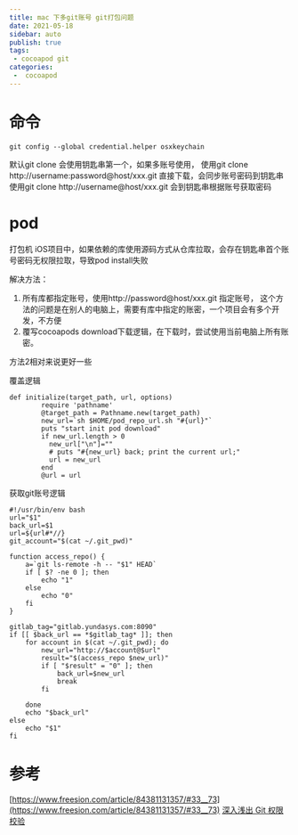 ```yaml
---
title: mac 下多git账号 git打包问题
date: 2021-05-18
sidebar: auto
publish: true
tags:
 - cocoapod git
categories:
 -  cocoapod
---
```


# 命令
```
git config --global credential.helper osxkeychain

```

默认git clone 会使用钥匙串第一个，如果多账号使用， 
使用git clone http://username:password@host/xxx.git 直接下载，会同步账号密码到钥匙串
使用git clone http://username@host/xxx.git 会到钥匙串根据账号获取密码


# pod
打包机 iOS项目中，如果依赖的库使用源码方式从仓库拉取，会存在钥匙串首个账号密码无权限拉取，导致pod install失败

解决方法： 
1. 所有库都指定账号，使用http://password@host/xxx.git 指定账号， 这个方法的问题是在别人的电脑上，需要有库中指定的账密，一个项目会有多个开发，不方便
2. 覆写cocoapods download下载逻辑，在下载时，尝试使用当前电脑上所有账密。

方法2相对来说更好一些

覆盖逻辑
```
def initialize(target_path, url, options)
        require 'pathname'
        @target_path = Pathname.new(target_path)
        new_url=`sh $HOME/pod_repo_url.sh "#{url}"`
        puts "start init pod download"
        if new_url.length > 0
          new_url["\n"]=""
          # puts "#{new_url} back; print the current url;"
          url = new_url
        end
        @url = url
```

获取git账号逻辑
```
#!/usr/bin/env bash
url="$1"
back_url=$1
url=${url#*//}
git_account="$(cat ~/.git_pwd)"

function access_repo() {
    a=`git ls-remote -h -- "$1" HEAD`
    if [ $? -ne 0 ]; then
        echo "1"
    else
        echo "0"
    fi
}

gitlab_tag="gitlab.yundasys.com:8090"
if [[ $back_url == *$gitlab_tag* ]]; then
    for account in $(cat ~/.git_pwd); do
        new_url="http://$account@$url"
        result="$(access_repo $new_url)"
        if [ "$result" = "0" ]; then
            back_url=$new_url
            break
        fi
    
    done
    echo "$back_url"
else
    echo "$1"
fi

```

# 参考

[https://www.freesion.com/article/84381131357/#33__73](https://www.freesion.com/article/84381131357/#33__73)
[深入浅出 Git 权限校验](https://debugtalk.com/post/head-first-git-authority-verification/)